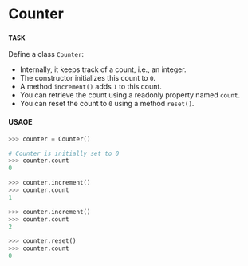 # Counter

### `TASK`

Define a class `Counter`:

- Internally, it keeps track of a count, i.e., an integer.
- The constructor initializes this count to `0`.
- A method `increment()` adds `1` to this count.
- You can retrieve the count using a readonly property named `count`.
- You can reset the count to `0` using a method `reset()`.

#### USAGE

```python
>>> counter = Counter()

# Counter is initially set to 0
>>> counter.count
0

>>> counter.increment()
>>> counter.count
1

>>> counter.increment()
>>> counter.count
2

>>> counter.reset()
>>> counter.count
0
```
